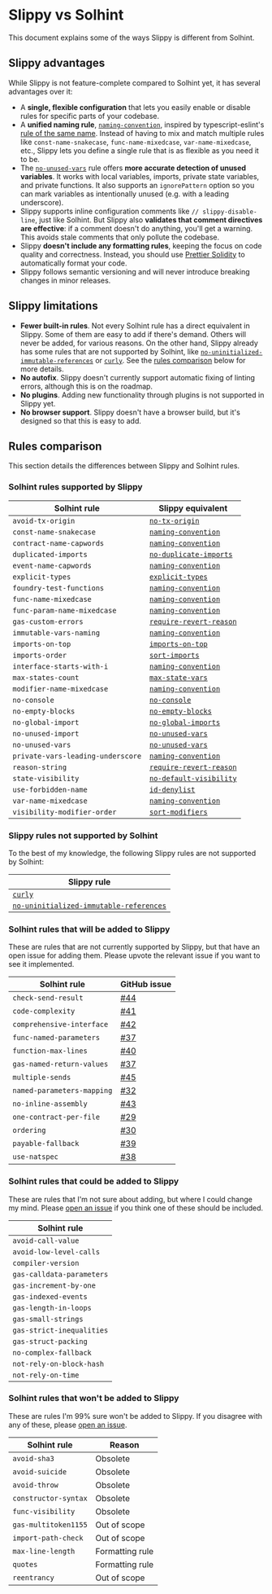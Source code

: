 # Slippy vs Solhint

This document explains some of the ways Slippy is different from Solhint.

## Slippy advantages

While Slippy is not feature-complete compared to Solhint yet, it has several advantages over it:

- A **single, flexible configuration** that lets you easily enable or disable rules for specific parts of your codebase.
- A **unified naming rule**, [`naming-convention`](/docs/rules/naming-convention.md), inspired by typescript-eslint's [rule of the same name](https://typescript-eslint.io/rules/naming-convention/). Instead of having to mix and match multiple rules like `const-name-snakecase`, `func-name-mixedcase`, `var-name-mixedcase`, etc., Slippy lets you define a single rule that is as flexible as you need it to be.
- The [`no-unused-vars`](/docs/rules/no-unused-vars.md) rule offers **more accurate detection of unused variables**. It works with local variables, imports, private state variables, and private functions. It also supports an `ignorePattern` option so you can mark variables as intentionally unused (e.g. with a leading underscore).
- Slippy supports inline configuration comments like `// slippy-disable-line`, just like Solhint. But Slippy also **validates that comment directives are effective**: if a comment doesn't do anything, you'll get a warning. This avoids stale comments that only pollute the codebase.
- Slippy **doesn't include any formatting rules**, keeping the focus on code quality and correctness. Instead, you should use [Prettier Solidity](https://github.com/prettier-solidity/prettier-plugin-solidity) to automatically format your code.
- Slippy follows semantic versioning and will never introduce breaking changes in minor releases.

## Slippy limitations

- **Fewer built-in rules**. Not every Solhint rule has a direct equivalent in Slippy. Some of them are easy to add if there's demand. Others will never be added, for various reasons. On the other hand, Slippy already has some rules that are not supported by Solhint, like [`no-uninitialized-immutable-references`](/docs/rules/no-uninitialized-immutable-references.md) or [`curly`](/docs/rules/curly.md). See the [rules comparison](#rules-comparison) below for more details.
- **No autofix**. Slippy doesn't currently support automatic fixing of linting errors, although this is on the roadmap.
- **No plugins**. Adding new functionality through plugins is not supported in Slippy yet.
- **No browser support**. Slippy doesn't have a browser build, but it's designed so that this is easy to add.

## Rules comparison

This section details the differences between Slippy and Solhint rules.

### Solhint rules supported by Slippy

| Solhint rule                      | Slippy equivalent                                               |
| --------------------------------- | --------------------------------------------------------------- |
| `avoid-tx-origin`                 | [`no-tx-origin`](/docs/rules/no-tx-origin.md)                   |
| `const-name-snakecase`            | [`naming-convention`](/docs/rules/naming-convention.md)         |
| `contract-name-capwords`          | [`naming-convention`](/docs/rules/naming-convention.md)         |
| `duplicated-imports`              | [`no-duplicate-imports`](/docs/rules/no-duplicate-imports.md)   |
| `event-name-capwords`             | [`naming-convention`](/docs/rules/naming-convention.md)         |
| `explicit-types`                  | [`explicit-types`](/docs/rules/explicit-types.md)               |
| `foundry-test-functions`          | [`naming-convention`](/docs/rules/naming-convention.md)         |
| `func-name-mixedcase`             | [`naming-convention`](/docs/rules/naming-convention.md)         |
| `func-param-name-mixedcase`       | [`naming-convention`](/docs/rules/naming-convention.md)         |
| `gas-custom-errors`               | [`require-revert-reason`](/docs/rules/require-revert-reason.md) |
| `immutable-vars-naming`           | [`naming-convention`](/docs/rules/naming-convention.md)         |
| `imports-on-top`                  | [`imports-on-top`](/docs/rules/imports-on-top.md)               |
| `imports-order`                   | [`sort-imports`](/docs/rules/sort-imports.md)                   |
| `interface-starts-with-i`         | [`naming-convention`](/docs/rules/naming-convention.md)         |
| `max-states-count`                | [`max-state-vars`](/docs/rules/max-state-vars.md)               |
| `modifier-name-mixedcase`         | [`naming-convention`](/docs/rules/naming-convention.md)         |
| `no-console`                      | [`no-console`](/docs/rules/no-console.md)                       |
| `no-empty-blocks`                 | [`no-empty-blocks`](/docs/rules/no-empty-blocks.md)             |
| `no-global-import`                | [`no-global-imports`](/docs/rules/no-global-imports.md)         |
| `no-unused-import`                | [`no-unused-vars`](/docs/rules/no-unused-vars.md)               |
| `no-unused-vars`                  | [`no-unused-vars`](/docs/rules/no-unused-vars.md)               |
| `private-vars-leading-underscore` | [`naming-convention`](/docs/rules/naming-convention.md)         |
| `reason-string`                   | [`require-revert-reason`](/docs/rules/require-revert-reason.md) |
| `state-visibility`                | [`no-default-visibility`](/docs/rules/no-default-visibility.md) |
| `use-forbidden-name`              | [`id-denylist`](/docs/rules/id-denylist.md)                     |
| `var-name-mixedcase`              | [`naming-convention`](/docs/rules/naming-convention.md)         |
| `visibility-modifier-order`       | [`sort-modifiers`](/docs/rules/sort-modifiers.md)               |

### Slippy rules not supported by Solhint

To the best of my knowledge, the following Slippy rules are not supported by Solhint:

| Slippy rule                                                                                     |
| ----------------------------------------------------------------------------------------------- |
| [`curly`](/docs/rules/curly.md)                                                                 |
| [`no-uninitialized-immutable-references`](/docs/rules/no-uninitialized-immutable-references.md) |

### Solhint rules that will be added to Slippy

These are rules that are not currently supported by Slippy, but that have an open issue for adding them. Please upvote the relevant issue if you want to see it implemented.

| Solhint rule               | GitHub issue                                         |
| -------------------------- | ---------------------------------------------------- |
| `check-send-result`        | [#44](https://github.com/fvictorio/slippy/issues/44) |
| `code-complexity`          | [#41](https://github.com/fvictorio/slippy/issues/41) |
| `comprehensive-interface`  | [#42](https://github.com/fvictorio/slippy/issues/42) |
| `func-named-parameters`    | [#37](https://github.com/fvictorio/slippy/issues/37) |
| `function-max-lines`       | [#40](https://github.com/fvictorio/slippy/issues/40) |
| `gas-named-return-values`  | [#37](https://github.com/fvictorio/slippy/issues/37) |
| `multiple-sends`           | [#45](https://github.com/fvictorio/slippy/issues/45) |
| `named-parameters-mapping` | [#32](https://github.com/fvictorio/slippy/issues/32) |
| `no-inline-assembly`       | [#43](https://github.com/fvictorio/slippy/issues/43) |
| `one-contract-per-file`    | [#29](https://github.com/fvictorio/slippy/issues/29) |
| `ordering`                 | [#30](https://github.com/fvictorio/slippy/issues/30) |
| `payable-fallback`         | [#39](https://github.com/fvictorio/slippy/issues/39) |
| `use-natspec`              | [#38](https://github.com/fvictorio/slippy/issues/38) |

### Solhint rules that could be added to Slippy

These are rules that I'm not sure about adding, but where I could change my mind. Please [open an issue](https://github.com/fvictorio/slippy/issues/new) if you think one of these should be included.

| Solhint rule              |
| ------------------------- |
| `avoid-call-value`        |
| `avoid-low-level-calls`   |
| `compiler-version`        |
| `gas-calldata-parameters` |
| `gas-increment-by-one`    |
| `gas-indexed-events`      |
| `gas-length-in-loops`     |
| `gas-small-strings`       |
| `gas-strict-inequalities` |
| `gas-struct-packing`      |
| `no-complex-fallback`     |
| `not-rely-on-block-hash`  |
| `not-rely-on-time`        |

### Solhint rules that won't be added to Slippy

These are rules I'm 99% sure won't be added to Slippy. If you disagree with any of these, please [open an issue](https://github.com/fvictorio/slippy/issues/new).

| Solhint rule         | Reason          |
| -------------------- | --------------- |
| `avoid-sha3`         | Obsolete        |
| `avoid-suicide`      | Obsolete        |
| `avoid-throw`        | Obsolete        |
| `constructor-syntax` | Obsolete        |
| `func-visibility`    | Obsolete        |
| `gas-multitoken1155` | Out of scope    |
| `import-path-check`  | Out of scope    |
| `max-line-length`    | Formatting rule |
| `quotes`             | Formatting rule |
| `reentrancy`         | Out of scope    |
